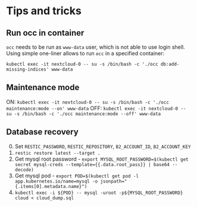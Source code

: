 # Tips and tricks

## Run occ in container

`occ` needs to be run as `www-data` user, which is not able to use login shell. Using simple one-liner allows to run
`occ` in a specified container:

`kubectl exec -it nextcloud-0 -- su -s /bin/bash -c './occ db:add-missing-indices' www-data`

## Maintenance mode

ON:  `kubectl exec -it nextcloud-0 -- su -s /bin/bash -c './occ maintenance:mode --on' www-data`
OFF: `kubectl exec -it nextcloud-0 -- su -s /bin/bash -c './occ maintenance:mode --off' www-data`

## Database recovery

0. Set `RESTIC_PASSWORD`, `RESTIC_REPOSITORY`, `B2_ACCOUNT_ID`, `B2_ACCOUNT_KEY`
1. `restic restore latest --target .`
2. Get mysql root password - `export MYSQL_ROOT_PASSWORD=$(kubectl get secret mysql-creds --template={{.data.root_pass}} | base64 --decode)`
3. Get mysql pod - `export POD=$(kubectl get pod -l app.kubernetes.io/name=mysql -o jsonpath="{.items[0].metadata.name}")`
3. `kubectl exec -i ${POD} -- mysql -uroot -p${MYSQL_ROOT_PASSWORD} cloud < cloud_dump.sql`
